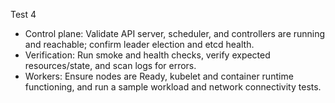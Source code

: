Test 4

- Control plane: Validate API server, scheduler, and controllers are running and reachable; confirm leader election and etcd health.
- Verification: Run smoke and health checks, verify expected resources/state, and scan logs for errors.
- Workers: Ensure nodes are Ready, kubelet and container runtime functioning, and run a sample workload and network connectivity tests.